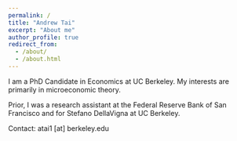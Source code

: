 ```yaml
---
permalink: /
title: "Andrew Tai"
excerpt: "About me"
author_profile: true
redirect_from: 
  - /about/
  - /about.html
---
```


I am a PhD Candidate in Economics at UC Berkeley. My interests are primarily in microeconomic theory. 

Prior, I was a research assistant at the Federal Reserve Bank of San Francisco and for Stefano DellaVigna at UC Berkeley.

Contact: atai1 [at] berkeley.edu
